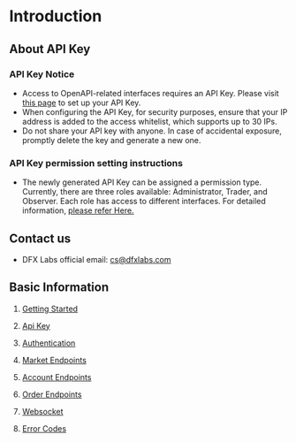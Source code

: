 # Introduction

## About API Key
### API Key Notice
* Access to OpenAPI-related interfaces requires an API Key. Please visit [this page](https://github.com/dfxlabs/dfxlabs.github.io/blob/main/docs/Open%20Api.md#api-key-permission) to set up your API Key.
* When configuring the API Key, for security purposes, ensure that your IP address is added to the access whitelist, which supports up to 30 IPs.
* Do not share your API key with anyone. In case of accidental exposure, promptly delete the key and generate a new one.

###  API Key permission setting instructions
* The newly generated API Key can be assigned a permission type. Currently, there are three roles available: Administrator, Trader, and Observer. Each role has access to different interfaces. For detailed information, [please refer Here.](https://github.com/dfxlabs/dfxlabs.github.io/blob/main/docs/Open%20Api.md#api-key-permission)

## Contact us
* DFX Labs official email: cs@dfxlabs.com


## Basic Information

1. [Getting Started](https://github.com/dfxlabs/dfxlabs.github.io/blob/main/docs/1.%20Getting%20Started.md)

2. [Api Key](https://github.com/dfxlabs/dfxlabs.github.io/blob/main/docs/2.%20Api%20Key.md)

3. [Authentication](https://github.com/dfxlabs/dfxlabs.github.io/blob/main/docs/3.%20Authentication.md)

4. [Market Endpoints](https://github.com/dfxlabs/dfxlabs.github.io/blob/main/docs/4.%20Market%20Endpoints.md)

5. [Account Endpoints](https://github.com/dfxlabs/dfxlabs.github.io/blob/main/docs/5.%20Account%20Endpoints.md)

6. [Order Endpoints](https://github.com/dfxlabs/dfxlabs.github.io/blob/main/docs/6.%20Order%20Endpoints.md)

7. [Websocket](https://github.com/dfxlabs/dfxlabs.github.io/blob/main/docs/7.%20Websocket.md)

8. [Error Codes](https://github.com/dfxlabs/dfxlabs.github.io/blob/main/docs/8.%20Error%20Codes.md)
